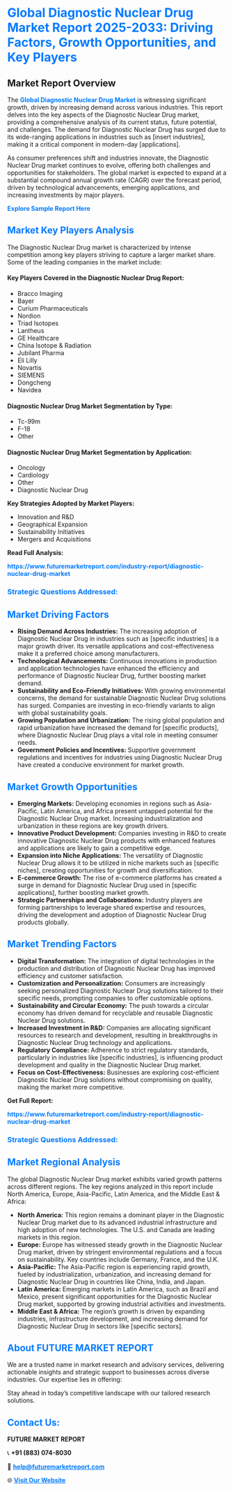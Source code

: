 <h1 style="color: #007BFF;">Global Diagnostic Nuclear Drug Market Report 2025-2033: Driving Factors, Growth Opportunities, and Key Players</h1>

<section id="overview">
<h2>Market Report Overview</h2>
<p>The <a href="https://www.futuremarketreport.com/industry-report/diagnostic-nuclear-drug-market" style="color: #007BFF; text-decoration: none;"><strong>Global Diagnostic Nuclear Drug Market</strong></a> is witnessing significant growth, driven by increasing demand across various industries. This report delves into the key aspects of the Diagnostic Nuclear Drug market, providing a comprehensive analysis of its current status, future potential, and challenges. The demand for Diagnostic Nuclear Drug has surged due to its wide-ranging applications in industries such as [insert industries], making it a critical component in modern-day [applications].</p>
<p>As consumer preferences shift and industries innovate, the Diagnostic Nuclear Drug market continues to evolve, offering both challenges and opportunities for stakeholders. The global market is expected to expand at a substantial compound annual growth rate (CAGR) over the forecast period, driven by technological advancements, emerging applications, and increasing investments by major players.</p>
</section>

<section id="overview">
<p><a href="https://www.futuremarketreport.com/request-sample/reportId=127184" style="color: #007BFF; text-decoration: none;"><strong>Explore Sample Report Here</strong></a></p>
</section>

<section id="key-players">
<h2 style="color: #007BFF;">Market Key Players Analysis</h2>
<p>The Diagnostic Nuclear Drug market is characterized by intense competition among key players striving to capture a larger market share. Some of the leading companies in the market include:</p>
<h4>Key Players Covered in the Diagnostic Nuclear Drug Report:</h4>
<ul><li>Bracco Imaging</li><li>Bayer</li><li>Curium Pharmaceuticals</li><li>Nordion</li><li>Triad Isotopes</li><li>Lantheus</li><li>GE Healthcare</li><li>China Isotope &amp; Radiation</li><li>Jubilant Pharma</li><li>Eli Lilly</li><li>Novartis</li><li>SIEMENS</li><li>Dongcheng</li><li>Navidea</li></ul>
<h4>Diagnostic Nuclear Drug Market Segmentation by Type:</h4>
<ul><li>Tc-99m</li><li>F-18</li><li>Other</li></ul>

<h4>Diagnostic Nuclear Drug Market Segmentation by Application:</h4>
<ul><li>Oncology</li><li>Cardiology</li><li>Other</li><li>Diagnostic Nuclear Drug</li></ul>
<p><strong>Key Strategies Adopted by Market Players:</strong></p>
<ul>
<li>Innovation and R&D</li>
<li>Geographical Expansion</li>
<li>Sustainability Initiatives</li>
<li>Mergers and Acquisitions</li>
</ul>
</section>

<section>
<p><strong>Read Full Analysis: </strong></p><a href="https://www.futuremarketreport.com/industry-report/diagnostic-nuclear-drug-market" style="color: #007BFF; text-decoration: none;"><strong>https://www.futuremarketreport.com/industry-report/diagnostic-nuclear-drug-market</strong></a>
<h3 style="color: #007BFF;">Strategic Questions Addressed:</h3>
</section>

<section id="driving-factors">
<h2 style="color: #007BFF;">Market Driving Factors</h2>
<ul>
<li><strong>Rising Demand Across Industries:</strong> The increasing adoption of Diagnostic Nuclear Drug in industries such as [specific industries] is a major growth driver. Its versatile applications and cost-effectiveness make it a preferred choice among manufacturers.</li>
<li><strong>Technological Advancements:</strong> Continuous innovations in production and application technologies have enhanced the efficiency and performance of Diagnostic Nuclear Drug, further boosting market demand.</li>
<li><strong>Sustainability and Eco-Friendly Initiatives:</strong> With growing environmental concerns, the demand for sustainable Diagnostic Nuclear Drug solutions has surged. Companies are investing in eco-friendly variants to align with global sustainability goals.</li>
<li><strong>Growing Population and Urbanization:</strong> The rising global population and rapid urbanization have increased the demand for [specific products], where Diagnostic Nuclear Drug plays a vital role in meeting consumer needs.</li>
<li><strong>Government Policies and Incentives:</strong> Supportive government regulations and incentives for industries using Diagnostic Nuclear Drug have created a conducive environment for market growth.</li>
</ul>
</section>

<section id="growth-opportunities">
<h2 style="color: #007BFF;">Market Growth Opportunities</h2>
<ul>
<li><strong>Emerging Markets:</strong> Developing economies in regions such as Asia-Pacific, Latin America, and Africa present untapped potential for the Diagnostic Nuclear Drug market. Increasing industrialization and urbanization in these regions are key growth drivers.</li>
<li><strong>Innovative Product Development:</strong> Companies investing in R&D to create innovative Diagnostic Nuclear Drug products with enhanced features and applications are likely to gain a competitive edge.</li>
<li><strong>Expansion into Niche Applications:</strong> The versatility of Diagnostic Nuclear Drug allows it to be utilized in niche markets such as [specific niches], creating opportunities for growth and diversification.</li>
<li><strong>E-commerce Growth:</strong> The rise of e-commerce platforms has created a surge in demand for Diagnostic Nuclear Drug used in [specific applications], further boosting market growth.</li>
<li><strong>Strategic Partnerships and Collaborations:</strong> Industry players are forming partnerships to leverage shared expertise and resources, driving the development and adoption of Diagnostic Nuclear Drug products globally.</li>
</ul>
</section>

<section id="trending-factors">
<h2 style="color: #007BFF;">Market Trending Factors</h2>
<ul>
<li><strong>Digital Transformation:</strong> The integration of digital technologies in the production and distribution of Diagnostic Nuclear Drug has improved efficiency and customer satisfaction.</li>
<li><strong>Customization and Personalization:</strong> Consumers are increasingly seeking personalized Diagnostic Nuclear Drug solutions tailored to their specific needs, prompting companies to offer customizable options.</li>
<li><strong>Sustainability and Circular Economy:</strong> The push towards a circular economy has driven demand for recyclable and reusable Diagnostic Nuclear Drug solutions.</li>
<li><strong>Increased Investment in R&D:</strong> Companies are allocating significant resources to research and development, resulting in breakthroughs in Diagnostic Nuclear Drug technology and applications.</li>
<li><strong>Regulatory Compliance:</strong> Adherence to strict regulatory standards, particularly in industries like [specific industries], is influencing product development and quality in the Diagnostic Nuclear Drug market.</li>
<li><strong>Focus on Cost-Effectiveness:</strong> Businesses are exploring cost-efficient Diagnostic Nuclear Drug solutions without compromising on quality, making the market more competitive.</li>
</ul>
</section>

<section>
<p><strong>Get Full Report: </strong></p><a href="https://www.futuremarketreport.com/industry-report/diagnostic-nuclear-drug-market" style="color: #007BFF; text-decoration: none;"><strong>https://www.futuremarketreport.com/industry-report/diagnostic-nuclear-drug-market</strong></a>
<h3 style="color: #007BFF;">Strategic Questions Addressed:</h3>
</section>


<section id="regional-analysis">
<h2 style="color: #007BFF;">Market Regional Analysis</h2>
<p>The global Diagnostic Nuclear Drug market exhibits varied growth patterns across different regions. The key regions analyzed in this report include North America, Europe, Asia-Pacific, Latin America, and the Middle East & Africa:</p>
<ul>
<li><strong>North America:</strong> This region remains a dominant player in the Diagnostic Nuclear Drug market due to its advanced industrial infrastructure and high adoption of new technologies. The U.S. and Canada are leading markets in this region.</li>
<li><strong>Europe:</strong> Europe has witnessed steady growth in the Diagnostic Nuclear Drug market, driven by stringent environmental regulations and a focus on sustainability. Key countries include Germany, France, and the U.K.</li>
<li><strong>Asia-Pacific:</strong> The Asia-Pacific region is experiencing rapid growth, fueled by industrialization, urbanization, and increasing demand for Diagnostic Nuclear Drug in countries like China, India, and Japan.</li>
<li><strong>Latin America:</strong> Emerging markets in Latin America, such as Brazil and Mexico, present significant opportunities for the Diagnostic Nuclear Drug market, supported by growing industrial activities and investments.</li>
<li><strong>Middle East & Africa:</strong> The region’s growth is driven by expanding industries, infrastructure development, and increasing demand for Diagnostic Nuclear Drug in sectors like [specific sectors].</li>
</ul>
</section>

<footer>
<h2 style="color: #007BFF;">About FUTURE MARKET REPORT</h2>
<p>We are a trusted name in market research and advisory services, delivering actionable insights and strategic support to businesses across diverse industries. Our expertise lies in offering:</p>

<p>Stay ahead in today’s competitive landscape with our tailored research solutions.</p>

<h2 style="color: #007BFF;">Contact Us:</h2>
<p><strong>FUTURE MARKET REPORT</strong></p>
<p>📞 <strong>+91 (883) 074-8030</strong></p>
<p>📧 <strong><a href="mailto:help@futuremarketreport.com" style="color: #007BFF;">help@futuremarketreport.com</a></strong></p>
<p>🌐 <strong><a href="https://www.futuremarketreport.com/" style="color: #007BFF;">Visit Our Website</a></strong></p>
</footer>